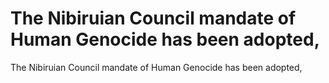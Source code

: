 # The Nibiruian Council mandate of Human Genocide has been adopted,

The Nibiruian Council mandate of Human Genocide has been adopted,